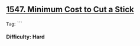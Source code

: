 ## [1547. Minimum Cost to Cut a Stick](https://leetcode.com/problems/minimum-cost-to-cut-a-stick/)

```Tag```: ```

#### Difficulty: Hard
